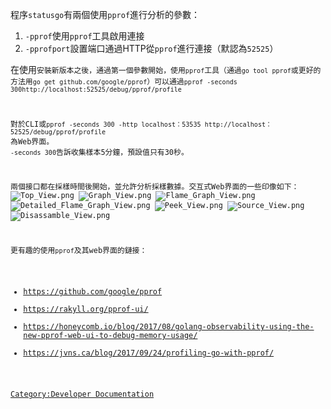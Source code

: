 程序`statusgo`有兩個使用`pprof`進行分析的參數：

1.  `-pprof`使用`pprof`工具啟用連接
2.  `-pprofport`設置端口通過HTTP從`pprof`進行連接（默認為`52525`）

在使用<code>安裝新版本之後，通過第一個參數開始，使用`pprof`工具（通過`go tool pprof`或更好的方法用`go get
github.com/google/pprof`）可以通過`pprof
-seconds 300http://localhost:52525/debug/pprof/profile`

對於CLI或`pprof -seconds 300 -http localhost：53535
http://localhost：52525/debug/pprof/profile` 為Web界面。
`-seconds 300`告訴收集樣本5分鐘，預設值只有30秒。

兩個接口都在採樣時間後開始，並允許分析採樣數據。交互式Web界面的一些印像如下： ![Top_View.png](Top_View.png
"Top_View.png") ![Graph_View.png](Graph_View.png "Graph_View.png")
![Flame_Graph_View.png](Flame_Graph_View.png "Flame_Graph_View.png")
![Detailed_Flame_Graph_View.png](Detailed_Flame_Graph_View.png
"Detailed_Flame_Graph_View.png") ![Peek_View.png](Peek_View.png
"Peek_View.png") ![Source_View.png](Source_View.png "Source_View.png")
![Disassamble_View.png](Disassamble_View.png
    "Disassamble_View.png")

更有趣的使用`pprof`及其web界面的鏈接：

  - <https://github.com/google/pprof>
  - <https://rakyll.org/pprof-ui/>
  - <https://honeycomb.io/blog/2017/08/golang-observability-using-the-new-pprof-web-ui-to-debug-memory-usage/>
  - <https://jvns.ca/blog/2017/09/24/profiling-go-with-pprof/>

[Category:Developer
Documentation](Category:Developer_Documentation "wikilink")